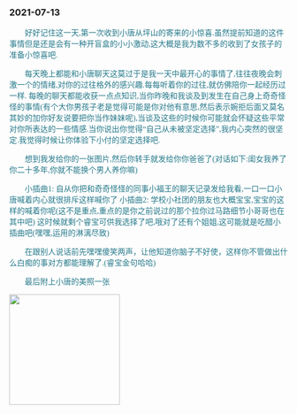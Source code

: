 ### 2021-07-13

  <p style="text-indent:2em; color: #25798a; font-family: Brush Script MT, Brush Script Std, cursive">
    好好记住这一天,第一次收到小唐从坪山的寄来的小惊喜.虽然提前知道的这件事情但是还是会有一种开盲盒的小小激动,这大概是我为数不多的收到了女孩子的准备小惊喜吧.
  </p>

  <p style="text-indent:2em; color: #25798a; font-family: Brush Script MT, Brush Script Std, cursive">
    每天晚上都能和小唐聊天这莫过于是我一天中最开心的事情了,往往夜晚会刺激一个的情绪,对你的过往格外的感兴趣.每每听着你的过往,就仿佛陪你一起经历过一样.
  每晚的聊天都能收获一点点知识,当你昨晚和我谈及到发生在自己身上奇奇怪怪的事情(有个大你男孩子老是觉得可能是你对他有意思,然后表示婉拒后面又莫名其妙的加你好友说要把你当作妹妹呢),当谈及这些的时候你可能就会怀疑这些平常对你所表达的一些情感.当你说出你觉得“自己从未被坚定选择”,我内心突然的很坚定.我觉得时候让你体验下小付的坚定选择吧.
  </p>

  <p style="text-indent:2em; color: #25798a; font-family: Brush Script MT, Brush Script Std, cursive">
    想到我发给你的一张图片,然后你转手就发给你你爸爸了(对话如下:闺女我养了你二十多年,你就不能换个男人养你嘛)
  </p>

  <p style="text-indent:2em; color: #25798a; font-family: Brush Script MT, Brush Script Std, cursive">
    小插曲1: 自从你把和奇奇怪怪的同事小福王的聊天记录发给我看,一口一口小唐喊着内心就很排斥这样喊你了
    小插曲2: 学校小社团的朋友也大概宝宝,宝宝的这样的喊着你呢(这不是重点,重点的是你之前说过的那个拉你过马路细节小哥哥也在其中吧)
    这时候就剩个睿宝可供我选择了吧,哦对了还有个姐姐,这可能就是吃醋小插曲吧(嘿嘿,运用的淋漓尽致)
  </p>

  <p style="text-indent:2em; color: #25798a; font-family: Brush Script MT, Brush Script Std, cursive">
    在跟别人说话前先嘿嘿傻笑两声，让他知道你脑子不好使，这样你不管做出什么白痴的事对方都能理解了.(睿宝金句哈哈)
  </p>

  <!-- ![睿宝](../mollyImage/mollyB.jpg) -->

  <p style="text-indent:2em; color: #25798a; font-family: Brush Script MT, Brush Script Std, cursive">
    最后附上小唐的美照一张
  </p>
  <img src="/loveMollyrui/dariyLove/log/../mollyImage/mollyrB.jpg" style="width: 200px"/>